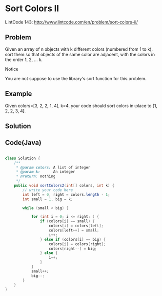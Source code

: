 Sort Colors II
===========

LintCode 143: http://www.lintcode.com/en/problem/sort-colors-ii/

Problem
-------

Given an array of n objects with k different colors (numbered from 1 to k), sort them so that objects of the same color are adjacent, with the colors in the order 1, 2, ... k.

Notice

You are not suppose to use the library's sort function for this problem.

Example
-------

Given colors=[3, 2, 2, 1, 4], k=4, your code should sort colors in-place to [1, 2, 2, 3, 4].

Solution
---------


Code(Java)
----------

```java

class Solution {
    /**
     * @param colors: A list of integer
     * @param k:      An integer
     * @return: nothing
     */
    public void sortColors2(int[] colors, int k) {
        // write your code here
        int left = 0, right = colors.length - 1;
        int small = 1, big = k;

        while (small < big) {

            for (int i = 0; i <= right; ) {
                if (colors[i] == small) {
                    colors[i] = colors[left];
                    colors[left++] = small;
                    i++;
                } else if (colors[i] == big) {
                    colors[i] = colors[right];
                    colors[right--] = big;
                } else {
                    i++;
                }
            }
            small++;
            big--;
        }
    }
}

```